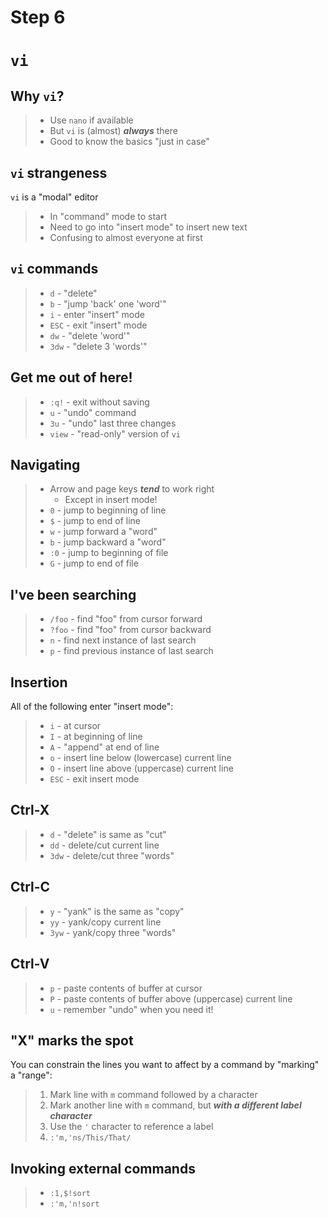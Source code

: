 # Step 6

# `vi`

## Why `vi`?

> * Use `nano` if available
> * But `vi` is (almost) ***always*** there
> * Good to know the basics "just in case"
## `vi` strangeness

`vi` is a "modal" editor

> * In "command" mode to start
> * Need to go into "insert mode" to insert new text
> * Confusing to almost everyone at first

## `vi` commands

> * `d` - "delete"
> * `b` - "jump 'back' one 'word'"
> * `i` - enter "insert" mode
> * `ESC` - exit "insert" mode
> * `dw` - "delete 'word'"
> * `3dw` - "delete 3 'words'"

## Get me out of here!

> * `:q!` - exit without saving
> * `u` - "undo" command
> * `3u` - "undo" last three changes
> * `view` - "read-only" version of `vi`

## Navigating

> * Arrow and page keys ***tend*** to work right
>     * Except in insert mode!
> * `0` - jump to beginning of line
> * `$` - jump to end of line
> * `w` - jump forward a "word"
> * `b` - jump backward a "word"
> * `:0` - jump to beginning of file
> * `G` - jump to end of file

## I've been searching

> * `/foo` - find "foo" from cursor forward
> * `?foo` - find "foo" from cursor backward
> * `n` - find next instance of last search
> * `p` - find previous instance of last search

## Insertion

All of the following enter "insert mode":

> * `i` - at cursor
> * `I` - at beginning of line
> * `A` - "append" at end of line
> * `o` - insert line below (lowercase) current line
> * `O` - insert line above (uppercase) current line
> * `ESC` - exit insert mode

## Ctrl-X

> * `d` - "delete" is same as "cut"
> * `dd` - delete/cut current line
> * `3dw` - delete/cut three "words"

## Ctrl-C

> * `y` - "yank" is the same as "copy"
> * `yy` - yank/copy current line
> * `3yw` - yank/copy three "words"

## Ctrl-V

> * `p` - paste contents of buffer at cursor
> * `P` - paste contents of buffer above (uppercase) current line
> * `u` - remember "undo" when you need it!

## "X" marks the spot

You can constrain the lines you want to affect by a command by "marking" a
"range":

> 1. Mark line with `m` command followed by a character
> 2. Mark another line with `m` command, but
***with a different label character***
> 3. Use the `'` character to reference a label
> 4. `:'m,'ns/This/That/`

## Invoking external commands

> * `:1,$!sort`
> * `:'m,'n!sort`

  